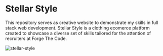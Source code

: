 # Stellar Style
This repository serves as creative website to demonstrate my skills in full stack web development. Stellar Style is a clothing ecomerce platform created to showcase a diverse set of skills tailored for the attention of recruiters at Forge The Code.

![stellar-style](https://github.com/AliciaPak25/Ecommerce/assets/90863842/5260117d-08f2-4f84-a704-ddc9c1b3c448)
